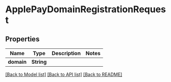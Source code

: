# ApplePayDomainRegistrationRequest

## Properties
Name | Type | Description | Notes
------------ | ------------- | ------------- | -------------
**domain** | **String** |  | 

[[Back to Model list]](../README.md#documentation-for-models) [[Back to API list]](../README.md#documentation-for-api-endpoints) [[Back to README]](../README.md)


